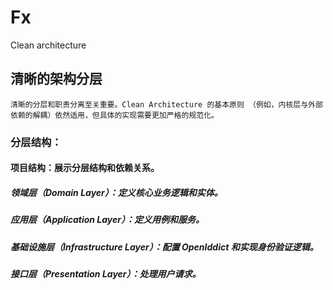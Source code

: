# Fx
Clean architecture

## 清晰的架构分层
   
`清晰的分层和职责分离至关重要。Clean Architecture 的基本原则
（例如，内核层与外部依赖的解耦）依然适用，但具体的实现需要更加严格的规范化。`



### 分层结构：

#### 项目结构：展示分层结构和依赖关系。
##### 领域层（Domain Layer）：定义核心业务逻辑和实体。
##### 应用层（Application Layer）：定义用例和服务。
##### 基础设施层（Infrastructure Layer）：配置 OpenIddict 和实现身份验证逻辑。
##### 接口层（Presentation Layer）：处理用户请求。